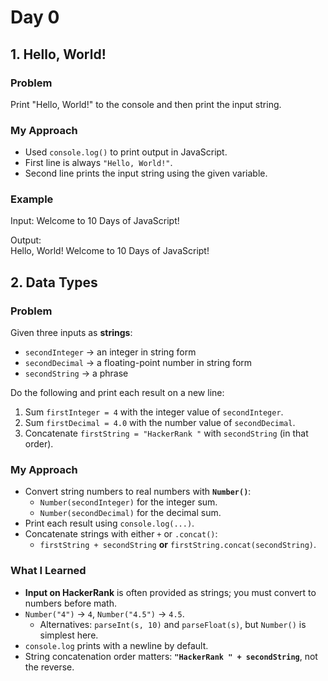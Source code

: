 # Day 0

## 1. Hello, World!

### Problem
Print "Hello, World!" to the console and then print the input string.

### My Approach
- Used `console.log()` to print output in JavaScript.
- First line is always `"Hello, World!"`.
- Second line prints the input string using the given variable.

### Example
Input:  Welcome to 10 Days of JavaScript!

Output:  
Hello, World!
Welcome to 10 Days of JavaScript!

## 2. Data Types

### Problem
Given three inputs as **strings**:
- `secondInteger` → an integer in string form
- `secondDecimal` → a floating-point number in string form
- `secondString` → a phrase

Do the following and print each result on a new line:
1) Sum `firstInteger = 4` with the integer value of `secondInteger`.
2) Sum `firstDecimal = 4.0` with the number value of `secondDecimal`.
3) Concatenate `firstString = "HackerRank "` with `secondString` (in that order).

### My Approach
- Convert string numbers to real numbers with **`Number()`**:
  - `Number(secondInteger)` for the integer sum.
  - `Number(secondDecimal)` for the decimal sum.
- Print each result using `console.log(...)`.
- Concatenate strings with either `+` or `.concat()`:
  - `firstString + secondString` **or** `firstString.concat(secondString)`.

### What I Learned
- **Input on HackerRank** is often provided as strings; you must convert to numbers before math.
- `Number("4")` → `4`, `Number("4.5")` → `4.5`.
  - Alternatives: `parseInt(s, 10)` and `parseFloat(s)`, but `Number()` is simplest here.
- `console.log` prints with a newline by default.
- String concatenation order matters: **`"HackerRank " + secondString`**, not the reverse.

